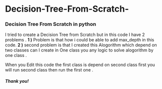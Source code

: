 # Decision-Tree-From-Scratch-
### Decision Tree From Scratch  in python

I tried to create a Decision Tree from Scratch but in this code I have 2 problems .
**1 )** Problem is that how i could be able to add max_depth in this code.
**2 )** second problem is that I created this Alogorithm which depend on  two classes can I create in One class you any logic to solve alogorithm by one class .     

When you Edit this code the first class is depend on second class first you will run second class then run the first one .

##### Thank you!
